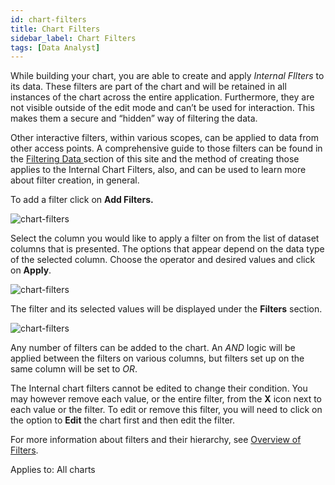 ```yaml
---
id: chart-filters
title: Chart Filters
sidebar_label: Chart Filters
tags: [Data Analyst]
---
```


<div style={{textAlign: "justify"}}>

While building your chart, you are able to create and apply *Internal FIlters* to its data. These filters are part of the chart and will be retained in all instances of the chart across the entire application. Furthermore, they are not visible outside of the edit mode and can’t be used for interaction. This makes them a secure and “hidden” way of filtering the data. 

Other interactive filters, within various scopes, can be applied to data from other access points. A comprehensive guide to those filters can be found in the <a href="" target="_blank">Filtering Data </a>section of this site and the method of creating those applies to the Internal Chart Filters, also, and can be used to learn more about filter creation, in general.

To add a filter click on **Add Filters.**

![chart-filters](https://s3.amazonaws.com/cdn.qrvey.com/documentation_assets/ui-docs/dataviews/chart-builder/chart-configuration/filters/filter1.png#thumbnail-20)


Select the column you would like to apply a filter on from the list of dataset columns that is presented. The options that appear depend on the data type of the selected column. Choose the operator and desired values and click on **Apply**. 

![chart-filters](https://s3.amazonaws.com/cdn.qrvey.com/documentation_assets/ui-docs/dataviews/chart-builder/chart-configuration/filters/filter2.png#thumbnail-40)


The filter and its selected values will be displayed under the **Filters** section. 

![chart-filters](https://s3.amazonaws.com/cdn.qrvey.com/documentation_assets/ui-docs/dataviews/chart-builder/chart-configuration/filters/filter3.png#thumbnail-40)


Any number of filters can be added to the chart. An *AND* logic will be applied between the filters on various columns, but filters set up on the same column will be set to *OR*.

The Internal chart filters cannot be edited to change their condition. You may however remove each value, or the entire filter, from the **X** icon next to each value or the filter. To edit or remove this filter, you will need to click on the option to **Edit** the chart first and then edit the filter.

For more information about filters and their hierarchy, see [Overview of Filters](../../filters/overview-of-filters.md).

Applies to: All charts


</div>